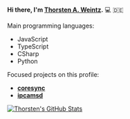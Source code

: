 **Hi there, I'm [Thorsten A. Weintz](https://github.com/aoephtua).** :computer: :de:

Main programming languages:

- JavaScript
- TypeScript
- CSharp
- Python

Focused projects on this profile:

- **[coresync](https://github.com/aoephtua/coresync)**
- **[ipcamsd](https://github.com/aoephtua/ipcamsd)**

[![Thorsten's GitHub Stats](https://github-readme-stats.vercel.app/api?username=aoephtua&hide=contribs,prs)](https://github.com/anuraghazra/github-readme-stats)
